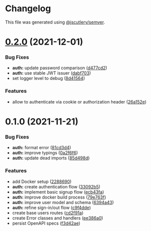 # Changelog

This file was generated using [@jscutlery/semver](https://github.com/jscutlery/semver).

# [0.2.0](https://github.com/getlarge/ticketing/compare/v0.1.0...v0.2.0) (2021-12-01)


### Bug Fixes

* **auth:** update password comparison ([d477cd2](https://github.com/getlarge/ticketing/commit/d477cd298c8a95ecd6ad2580a5341e6debf63a14))
* **auth:** use stable JWT issuer ([dabf703](https://github.com/getlarge/ticketing/commit/dabf703bde4cb9c2e08b069f68f1bb2036055da4))
* set logger level to debug ([8d41564](https://github.com/getlarge/ticketing/commit/8d4156475bfc2b1b6e95d7eda567063569548b65))


### Features

* allow to authenticate via cookie or authorization header ([26a152e](https://github.com/getlarge/ticketing/commit/26a152e3309b8d6b10550feadc184873d215e1a1))



# 0.1.0 (2021-11-21)


### Bug Fixes

* **auth:** format error ([81cd3d4](https://github.com/getlarge/ticketing/commit/81cd3d445a096c1ef1691fd3adacf494b6a194a7))
* **auth:** improve typings ([0a2f6f6](https://github.com/getlarge/ticketing/commit/0a2f6f6a80667848f2c190d17ec51d7b33bd97f4))
* **auth:** update dead imports ([85d498d](https://github.com/getlarge/ticketing/commit/85d498d6abf49e25c938407413d3030a70d299ca))


### Features

* add Docker setup ([2288690](https://github.com/getlarge/ticketing/commit/22886903883af5fcab9eec4f55753d2f8b5866f7))
* **auth:** create authentication flow ([33092b5](https://github.com/getlarge/ticketing/commit/33092b5cd53faf053b789a6c7dfdc84ba2389078))
* **auth:** implement basic signup flow ([ecb43fa](https://github.com/getlarge/ticketing/commit/ecb43faeddb7e9369a42ba164d09804cab61db79))
* **auth:** improve docker build process ([79e763f](https://github.com/getlarge/ticketing/commit/79e763fe65831e70fb4506036de32ec826d8ac12))
* **auth:** improve user model and schema ([6394a43](https://github.com/getlarge/ticketing/commit/6394a4316a7aab2cd1387b6f0226b22c224d423b))
* **auth:** refine sign-in/out flow ([c9f4dde](https://github.com/getlarge/ticketing/commit/c9f4dded684b8abe1132f6bb3bf31db4fd9f0747))
* create base users routes ([cd2f91a](https://github.com/getlarge/ticketing/commit/cd2f91a11567da594513ff2a0348afda21bda125))
* create Error classes and handlers ([ee386a0](https://github.com/getlarge/ticketing/commit/ee386a06af1b0403eb1351899ccea0de28d6b53c))
* persist OpenAPI specs ([f3d42ae](https://github.com/getlarge/ticketing/commit/f3d42ae6e4018fce8cbac6f0df312734771a67c5))
